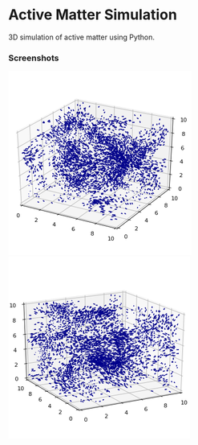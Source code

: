 # Active Matter Simulation

3D simulation of active matter using Python.

### Screenshots

![Screenshot 1](active1.png)
![Screenshot 2](active2.png)
